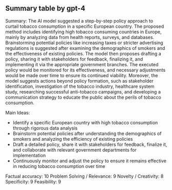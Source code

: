 ## Summary table by gpt-4
Summary: 
The AI model suggested a step-by-step policy approach to curtail tobacco consumption in a specific European country. The proposed method includes identifying high tobacco consuming countries in Europe, mainly by analyzing data from health reports, surveys, and databases. Brainstorming potential policies like increasing taxes or stricter advertising regulations is suggested after examining the demographics of smokers and the effectiveness of existing policies. The model then proposes drafting a policy, sharing it with stakeholders for feedback, finalizing it, and implementing it via the appropriate government branches. The executed policy would be monitored for its effectiveness, and necessary adjustments would be made over time to ensure its continued viability. Moreover, the model suggests actions beyond policy formation, such as stakeholder identification, investigation of the tobacco industry, healthcare system study, researching successful anti-tobacco campaigns, and developing a communication strategy to educate the public about the perils of tobacco consumption.

Main Ideas: 
- Identify a specific European country with high tobacco consumption through rigorous data analysis
- Brainstorm potential policies after understanding the demographics of smokers and analyzing the efficiency of existing policies
- Draft a detailed policy, share it with stakeholders for feedback, finalize it, and collaborate with relevant government departments for implementation
- Continuously monitor and adjust the policy to ensure it remains effective in reducing tobacco consumption over time 

Factual accuracy: 10
Problem Solving / Relevance: 9
Novelty / Creativity: 8
Specificity: 9
Feasibility: 9